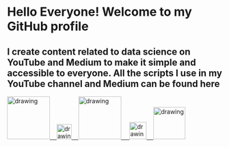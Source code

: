 # Hello Everyone! Welcome to my GitHub profile

## I create content related to data science on YouTube and Medium to make it simple and accessible to everyone. All the scripts I use in my YouTube channel and Medium can be found here

<a href="https://www.youtube.com/c/DataSciencewithSharan"><img src="https://res.cloudinary.com/dderf3c2e/image/upload/v1608791787/youtube_xyqzlq.png" alt="drawing" width="100"/>&nbsp;&nbsp;&nbsp;&nbsp;<a href="https://medium.com/@rsharankumar"><img src="https://res.cloudinary.com/dderf3c2e/image/upload/v1608791787/Medium-512_fkmmqc.png" alt="drawing" width="35"/>&nbsp;&nbsp;&nbsp;&nbsp;<a href="https://www.linkedin.com/in/rsharankumar/"><img src="https://res.cloudinary.com/dderf3c2e/image/upload/v1608791787/Linkedin-Logo_zz8n0r.png" alt="drawing" width="100"/> &nbsp;&nbsp;&nbsp;&nbsp;<a href="https://twitter.com/rsharankumar"><img src="https://res.cloudinary.com/dderf3c2e/image/upload/v1608791787/image_ibyytk.png" alt="drawing" width="40"/>&nbsp;&nbsp;&nbsp;&nbsp;<a href="https://www.kaggle.com/rsharankumar"><img src="https://res.cloudinary.com/dderf3c2e/image/upload/v1608791787/Kaggle_logo_qgcb8c.png" alt="drawing" width="75"/>


<!--
**rsharankumar/rsharankumar** is a ✨ _special_ ✨ repository because its `README.md` (this file) appears on your GitHub profile.

Here are some ideas to get you started:

- 🔭 I’m currently working on ...
- 🌱 I’m currently learning ...
- 👯 I’m looking to collaborate on ...
- 🤔 I’m looking for help with ...
- 💬 Ask me about ...
- 📫 How to reach me: ...
- 😄 Pronouns: ...
- ⚡ Fun fact: ...
-->
